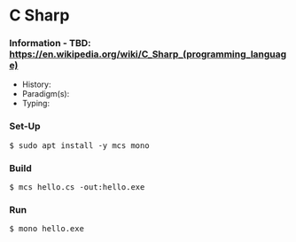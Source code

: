 # C Sharp

### Information - TBD: https://en.wikipedia.org/wiki/C_Sharp_(programming_language)
* History: 
* Paradigm(s): 
* Typing: 

### Set-Up
<pre>
$ sudo apt install -y mcs mono
</pre>

### Build
<pre>
$ mcs hello.cs -out:hello.exe
</pre>

### Run
<pre>
$ mono hello.exe
</pre>
